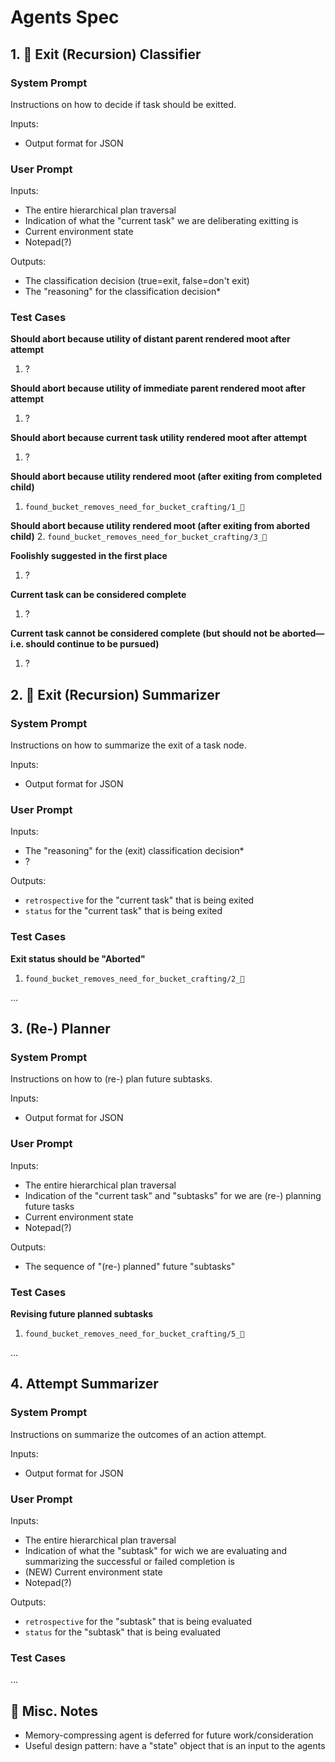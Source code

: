 # Agents Spec

## 1. 🔵 Exit (Recursion) Classifier

### System Prompt

Instructions on how to decide if task should be exitted.

Inputs:
- Output format for JSON

### User Prompt

Inputs:
- The entire hierarchical plan traversal
- Indication of what the "current task" we are deliberating exitting is
- Current environment state
- Notepad(?)

Outputs:
- The classification decision (true=exit, false=don't exit)
- The "reasoning" for the classification decision\*

### Test Cases

**Should abort because utility of distant parent rendered moot after attempt**
1. ?

**Should abort because utility of immediate parent rendered moot after attempt**
1. ?

**Should abort because current task utility rendered moot after attempt**
1. ?

**Should abort because utility rendered moot (after exiting from completed child)**
1. `found_bucket_removes_need_for_bucket_crafting/1_🔵`

**Should abort because utility rendered moot (after exiting from aborted child)**
2. `found_bucket_removes_need_for_bucket_crafting/3_🔵`

**Foolishly suggested in the first place**
1. ?

**Current task can be considered complete**
1. ?

**Current task cannot be considered complete (but should not be aborted—i.e. should continue to be pursued)**
1. ?

## 2. 🔷 Exit (Recursion) Summarizer

### System Prompt

Instructions on how to summarize the exit of a task node.

Inputs:
- Output format for JSON

### User Prompt

Inputs:
- The "reasoning" for the (exit) classification decision\*
- ?

Outputs:
- `retrospective` for the "current task" that is being exited
- `status` for the "current task" that is being exited

### Test Cases

**Exit status should be "Aborted"**
1. `found_bucket_removes_need_for_bucket_crafting/2_🔷`

...

## 3. (Re-) Planner

### System Prompt

Instructions on how to (re-) plan future subtasks.

Inputs:
- Output format for JSON

### User Prompt

Inputs:
- The entire hierarchical plan traversal
- Indication of the "current task" and "subtasks" for we are (re-) planning future tasks
- Current environment state
- Notepad(?)

Outputs:
- The sequence of "(re-) planned" future "subtasks"

### Test Cases

**Revising future planned subtasks**
1. `found_bucket_removes_need_for_bucket_crafting/5_🔴`

...

## 4. Attempt Summarizer

### System Prompt

Instructions on summarize the outcomes of an action attempt.

Inputs:
- Output format for JSON

### User Prompt

Inputs:
- The entire hierarchical plan traversal
- Indication of what the "subtask" for wich we are evaluating and summarizing the successful or failed completion is
- (NEW) Current environment state
- Notepad(?)

Outputs:
- `retrospective` for the "subtask" that is being evaluated
- `status` for the "subtask" that is being evaluated

### Test Cases

...

## 📝 Misc. Notes

- Memory-compressing agent is deferred for future work/consideration
- Useful design pattern: have a "state" object that is an input to the agents



